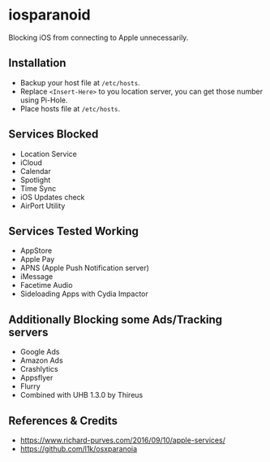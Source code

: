 # iosparanoid

Blocking iOS from connecting to Apple unnecessarily.

## Installation

* Backup your host file at `/etc/hosts`.
* Replace `<Insert-Here>` to you location server, you can get those number using Pi-Hole.
* Place hosts file at `/etc/hosts`.

## Services Blocked

* Location Service
* iCloud
* Calendar
* Spotlight
* Time Sync
* iOS Updates check
* AirPort Utility

## Services Tested Working

* AppStore
* Apple Pay
* APNS (Apple Push Notification server)
* iMessage
* Facetime Audio
* Sideloading Apps with Cydia Impactor

## Additionally Blocking some Ads/Tracking servers

* Google Ads
* Amazon Ads
* Crashlytics
* Appsflyer
* Flurry
* Combined with UHB 1.3.0 by Thireus

## References & Credits

* https://www.richard-purves.com/2016/09/10/apple-services/
* https://github.com/l1k/osxparanoia
